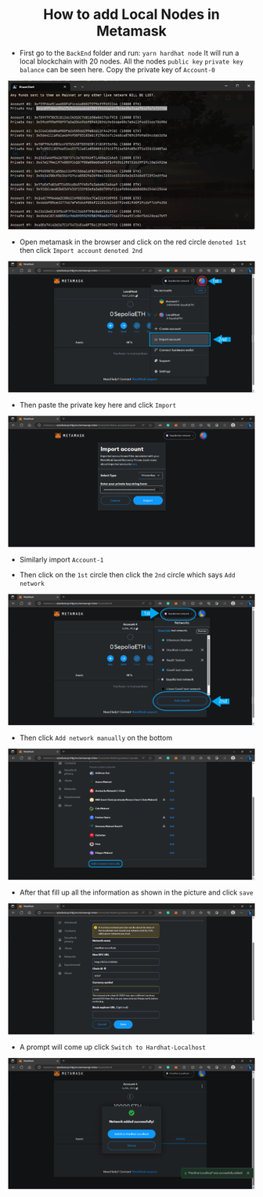 <div align="center">
    <h1 align="center">How to add Local Nodes in Metamask</h1>
</div>

- First go to the `BackEnd` folder and run: `yarn hardhat node` It will run a local blockchain with 20 nodes. All the nodes `public key` `private key` `balance` can be seen here. Copy the private key of `Account-0`

<a href="https://github.com/MohammadRokib/repo_name">
    <img src="images/metamask1.png" alt="Local nodes">
</a>

- Open metamask in the browser and click on the red circle `denoted 1st` then click `Import account` `denoted 2nd`

<a href="https://github.com/MohammadRokib/repo_name">
    <img src="images/metamask2.png" alt="Importing account">
</a>

- Then paste the private key here and click `Import`

<a href="https://github.com/MohammadRokib/repo_name">
    <img src="images/metamask3.png" alt="Entering private key">
</a>

- Similarly import `Account-1`

- Then click on the `1st` circle then click the `2nd` circle which says `Add network`

<a href="https://github.com/MohammadRokib/repo_name">
    <img src="images/metamask4.png" alt="Adding network">
</a>

- Then click `Add network manually` on the bottom

<a href="https://github.com/MohammadRokib/repo_name">
    <img src="images/metamask5.png" alt="Add network manually">
</a>

- After that fill up all the information as shown in the picture and click `save`

<a href="https://github.com/MohammadRokib/repo_name">
    <img src="images/metamask6.png" alt="Hardhat-Localhost configuration">
</a>

- A prompt will come up click `Switch to Hardhat-Localhost`

<a href="https://github.com/MohammadRokib/repo_name">
    <img src="images/metamask7.png" alt="Switch to Hardhat-Localhost">
</a>
